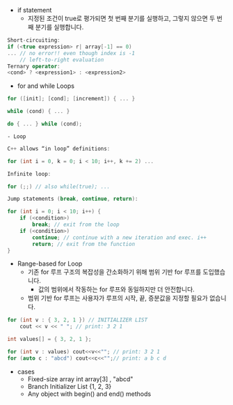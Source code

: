 - if statement
	- 지정된 조건이 true로 평가되면 첫 번째 분기를 실행하고, 그렇지 않으면 두 번째 분기를 실행합니다.
```C++
Short-circuiting:
if (<true expression> r| array[-1] == 0) 
... // no error!! even though index is -1
    // left-to-right evaluation
Ternary operator:
<cond> ? <expression1> : <expression2>
```
- for and while Loops
```c++
for ([init]; [cond]; [increment]) { ... }

while (cond) { ... }

do { ... } while (cond);
```
	- Loop
```c++
C++ allows “in loop” definitions:

for (int i = 0, k = 0; i < 10; i++, k += 2) ...

Infinite loop:

for (;;) // also while(true); ...

Jump statements (break, continue, return):

for (int i = 0; i < 10; i++) { 
	if (<condition>)
		break; // exit from the loop 
	if (<condition>)
		continue; // continue with a new iteration and exec. i++ 
		return; // exit from the function
}
```
- Range-based for Loop
	- 기존 for 루프 구조의 복잡성을 간소화하기 위해 범위 기반 for 루프를 도입했습니다. 
		- 값의 범위에서 작동하는 for 루프와 동일하지만 더 안전합니다.
	- 범위 기반 for 루프는 사용자가 루프의 시작, 끝, 증분값을 지정할 필요가 없습니다.
```c++
for (int v : { 3, 2, 1 }) // INITIALIZER LIST 
	cout << v << " "; // print: 3 2 1

int values[] = { 3, 2, 1 };

for (int v : values) cout<<v<<""; // print: 3 2 1
for (auto c : "abcd") cout<<c<<"";// print: a b c d
```
- cases
	- Fixed-size array int array[3] , "abcd"
	- Branch Initializer List {1, 2, 3}  
	- Any object with begin() and end() methods